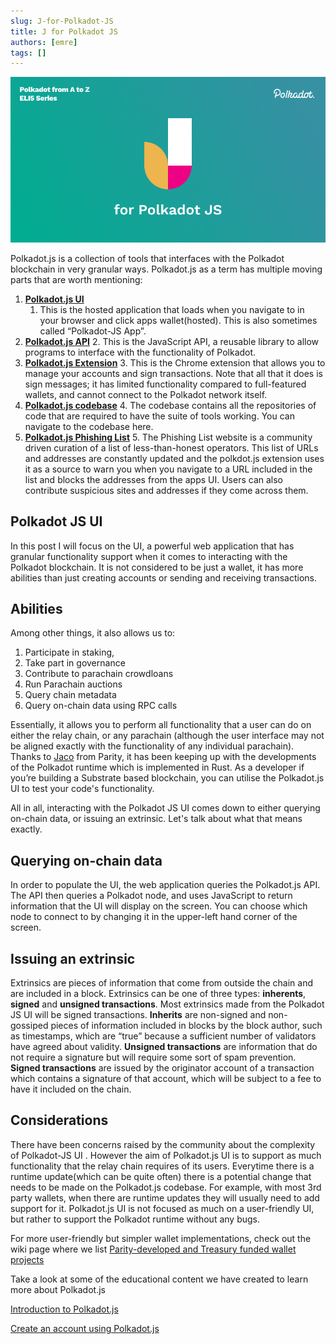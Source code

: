 ```yaml
---
slug: J-for-Polkadot-JS
title: J for Polkadot JS
authors: [emre]
tags: []
---
```


![J for Polkadot JS](./J.png)

Polkadot.js is a collection of tools that interfaces with the Polkadot blockchain in very granular ways. Polkadot.js as a term has multiple moving parts that are worth mentioning:



1. **[Polkadot.js UI](https://polkadot.js.org/)**
    1. This is the hosted application that loads when you navigate to in your browser and click apps wallet(hosted). This is also sometimes called “Polkadot-JS App”.
2. **[Polkadot.js API](https://github.com/polkadot-js/api)**
    2. This is the JavaScript API, a reusable library to allow programs to interface with the functionality of Polkadot. 
3. **[Polkadot.js Extension](https://polkadot.js.org/extension/)**
    3. This is the Chrome extension that allows you to manage your accounts and sign transactions. Note that all that it does is sign messages; it has limited functionality compared to full-featured wallets, and cannot connect to the Polkadot network itself.
4. **[Polkadot.js codebase](https://github.com/polkadot-js/)**
    4. The codebase contains all the repositories of code that are required to have the suite of tools working. You can navigate to the codebase here.
5. **[Polkadot.js Phishing List](https://polkadot.js.org/phishing/)**
    5. The Phishing List website is a community driven curation of a list of less-than-honest operators. This list of URLs and addresses are constantly updated and the polkdot.js extension uses it as a source to warn you when you navigate to a URL included in the list and blocks the addresses from the apps UI. Users can also contribute suspicious sites and addresses if they come across them.

## Polkadot JS UI

In this post I will focus on the UI, a powerful web application that has granular functionality support when it comes to interacting with the Polkadot blockchain. It is not considered to be just a wallet, it has more abilities than just creating accounts or sending and receiving transactions. 

## Abilities

Among other things, it also allows us to:



1. Participate in staking, 
2. Take part in governance
3. Contribute to parachain crowdloans 
4. Run Parachain auctions
5. Query chain metadata
6. Query on-chain data using RPC calls

Essentially, it allows you to perform all functionality that a  user can do on either the relay chain, or any parachain (although the user interface may not be aligned exactly with the functionality of any individual parachain). Thanks to [Jaco](https://www.parity.io/blog/people-of-parity-jaco-greeff/) from Parity, it has been keeping up with the developments of the Polkadot runtime which is implemented in Rust. As a developer if you’re building a Substrate based blockchain, you can utilise the Polkadot.js UI to test your code's functionality.

All in all, interacting with the Polkadot JS UI comes down to either querying on-chain data, or issuing an extrinsic. Let's talk about what that means exactly.

## Querying on-chain data

In order to populate the UI, the web application queries the Polkadot.js API. The API then queries a Polkadot node, and uses JavaScript to return information that the UI will display on the screen. You can choose which node to connect to by changing it in the upper-left hand corner of the screen.

## Issuing an extrinsic

Extrinsics are pieces of information that come from outside the chain and are included in a block. Extrinsics can be one of three types: **inherents**, **signed** and **unsigned transactions**. Most extrinsics made from the Polkadot JS UI will be signed transactions. **Inherits** are non-signed and non-gossiped pieces of information included in blocks by the block author, such as timestamps, which are “true” because a sufficient number of validators have agreed about validity. **Unsigned transactions** are information that do not require a signature but will require some sort of spam prevention. **Signed transactions** are issued by the originator account of a transaction which contains a signature of that account, which will be subject to a fee to have it included on the chain. 

## Considerations

There have been concerns raised  by the community about the complexity of Polkadot-JS UI . However the aim of Polkadot.js UI is to support as much functionality that the relay chain requires of its users. Everytime there is a runtime update(which can be quite often) there is a potential change that needs to be made on the Polkadot.js codebase. For example, with most 3rd party wallets, when there are runtime updates they will usually need to add support for it. Polkadot.js UI is not focused as much on a user-friendly UI, but rather to support the Polkadot runtime without any bugs. 

For more user-friendly but simpler wallet implementations, check out the wiki page where we list [Parity-developed and Treasury funded wallet projects](https://wiki.polkadot.network/docs/build-wallets#treasury-funded-wallets)

Take a look at some of the educational content we have created to learn more about Polkadot.js

[Introduction to Polkadot.js](https://www.youtube.com/watch?v=4EQqwGFV1D8)

[Create an account using Polkadot.js](https://www.youtube.com/watch?v=sy7lvAqyzkY) 